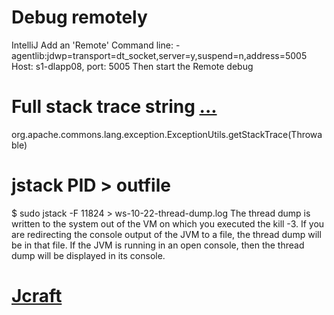 # Debug remotely
IntelliJ Add an 'Remote'
Command line: -agentlib:jdwp=transport=dt_socket,server=y,suspend=n,address=5005
Host: s1-dlapp08, port: 5005
Then start the Remote debug

# Full stack trace string [...](http://stackoverflow.com/questions/1149703/how-can-i-convert-a-stack-trace-to-a-string)
org.apache.commons.lang.exception.ExceptionUtils.getStackTrace(Throwable)

# jstack PID > outfile
  $ sudo jstack -F 11824 > ws-10-22-thread-dump.log
	The thread dump is written to the system out of the VM on which you executed the kill -3. If you are redirecting the console output of the JVM to a file, the thread dump will be in that file. If the JVM is running in an open console, then the thread dump will be displayed in its console.

# [Jcraft](http://www.jcraft.com/jsch/examples/Shell.java.html)



